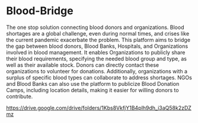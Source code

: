 # Blood-Bridge
The one stop solution connecting blood donors and organizations. 
Blood shortages are a global challenge, even during normal times, and crises like the current pandemic exacerbate the problem. This platform aims to bridge the gap between blood donors, Blood Banks, Hospitals, and Organizations involved in blood management. It enables Organizations to publicly share their blood requirements, specifying the needed blood group and type, as well as their available stock. Donors can directly contact these organizations to volunteer for donations. Additionally, organizations with a surplus of specific blood types can collaborate to address shortages. NGOs and Blood Banks can also use the platform to publicize Blood Donation Camps, including location details, making it easier for willing donors to contribute.

https://drive.google.com/drive/folders/1Kbs8VkfjY1B4pIh9dh_i3aQ58k2zDZmz
